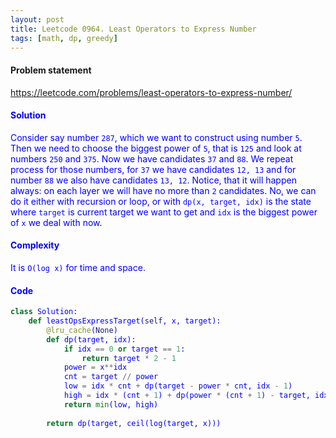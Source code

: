 ```yaml
---
layout: post
title: Leetcode 0964. Least Operators to Express Number
tags: [math, dp, greedy]
---
```


#### Problem statement

<a href="https://leetcode.com/problems/least-operators-to-express-number/"> <font color = blue>https://leetcode.com/problems/least-operators-to-express-number/

#### Solution
Consider say number `287`, which we want to construct using number `5`. Then we need to choose the biggest power of `5`, that is `125` and look at numbers `250` and `375`. Now we have candidates `37` and `88`. We repeat process for those numbers, for `37` we have candidates `12, 13` and for number `88` we also have candidates `13, 12`. Notice, that it will happen always: on each layer we will have no more than `2` candidates. No, we can do it either with recursion or loop, or with `dp(x, target, idx)` is the state where `target` is current target we want to get and `idx` is the biggest power of `x` we deal with now.

#### Complexity
It is `O(log x)` for time and space.

#### Code
```python
class Solution:
    def leastOpsExpressTarget(self, x, target):
        @lru_cache(None)
        def dp(target, idx):
            if idx == 0 or target == 1:
                return target * 2 - 1
            power = x**idx
            cnt = target // power
            low = idx * cnt + dp(target - power * cnt, idx - 1)
            high = idx * (cnt + 1) + dp(power * (cnt + 1) - target, idx - 1)
            return min(low, high)
    
        return dp(target, ceil(log(target, x)))
```

